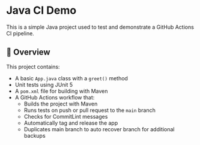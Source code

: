 # Java CI Demo

This is a simple Java project used to test and demonstrate a GitHub Actions CI pipeline.

## 🚀 Overview

This project contains:
- A basic `App.java` class with a `greet()` method
- Unit tests using JUnit 5
- A `pom.xml` file for building with Maven
- A GitHub Actions workflow that:
  - Builds the project with Maven
  - Runs tests on push or pull request to the `main` branch
  - Checks for CommitLint messages
  - Automatically tag and release the app
  - Duplicates main branch to auto recover branch for additional backups

